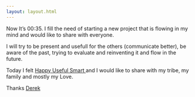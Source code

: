 ```yaml
---
layout: layout.html
---
```


<p>
    Now It’s 00:35. I fill the need of starting a new project that is flowing in my mind and would like to share with everyone.
</p>
<p>
    I will try to be present and usefull for the others (communicate better), be aware of the past, trying to evaluate and reinventing it and flow in the future.
</p>
<p>
    Today I felt 
    <a href="https://goo.gl/images/a9vcFV" target="_blank" rel="noopener">Happy Useful Smart </a>
    and I would like to share with my tribe, my family and mostly my Love.
</p>
<p>
    Thanks <a href="https://sivers.org/ml" target="_blank" rel="noopener">Derek</a>
</p>
